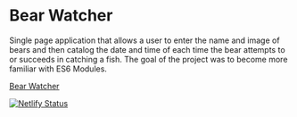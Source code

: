 # Bear Watcher

Single page application that allows a user to enter the name and image of bears and then catalog the date and time of each time the bear attempts to or succeeds in catching a fish. The goal of the project was to become more familiar with ES6 Modules.

[Bear Watcher](bear-watcher.gif)

[![Netlify Status](https://api.netlify.com/api/v1/badges/58601efb-a193-4387-b982-e12e26d433bd/deploy-status)](https://app.netlify.com/sites/bear-watcher-mp/deploys)